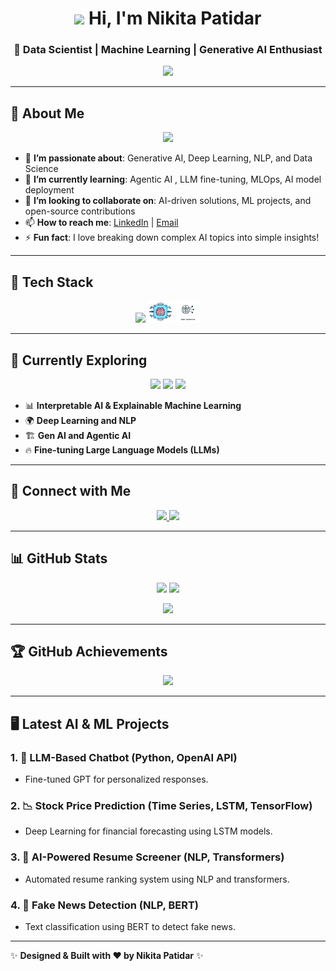 <h1 align="center"> 
  <img src="https://media.giphy.com/media/hvRJCLFzcasrR4ia7z/giphy.gif" width="30px"/>
  Hi, I'm Nikita Patidar 
</h1>

<h3 align="center">🚀 Data Scientist | Machine Learning | Generative AI Enthusiast</h3>

<!-- Typing Animation -->
<p align="center"> 
  <img src="https://readme-typing-svg.herokuapp.com?font=Poppins&weight=600&size=22&pause=1000&color=FFA500&center=true&vCenter=true&width=650&lines=📊+Data+Scientist+|+Gen+AI+|+ML+|+NLP;🧠+Passionate+about+AI,+Deep+Learning+&+Analytics;🚀+Building+Scalable+AI+Solutions+for+Real-World+Impact!" />
</p>

---

## 👋 About Me
<p align="center">
  <img src="https://img.shields.io/badge/Pronouns-She/Her-%23FF69B4?style=for-the-badge" />
</p>

- 👀 **I’m passionate about**: Generative AI, Deep Learning, NLP, and Data Science  
- 🌱 **I’m currently learning**: Agentic AI , LLM fine-tuning, MLOps, AI model deployment  
- 💞️ **I’m looking to collaborate on**: AI-driven solutions, ML projects, and open-source contributions  
- 📫 **How to reach me**: [LinkedIn](https://www.linkedin.com/in/nikita-patidar-70a46a205/) | [Email](mailto:nikitapatidar957@gmail.com)  
- ⚡ **Fun fact**: I love breaking down complex AI topics into simple insights!

---

## 🚀 Tech Stack
<p align="center">
  <!-- Skillicons (only supported icons) -->
  <img src="https://skillicons.dev/icons?i=python,tensorflow,pytorch,fastapi,postgresql,mongodb,git,github,vscode" />

  <!-- Custom icons (not supported by skillicons.dev) -->
<img src="./agentic_ai.png" alt="Agentic AI" width="40" height="35" />
<img src="./deeplearning.png" alt="GenLLM" width="40" height="35" />

</p>

---

## 🌱 Currently Exploring
<p align="center">
  <img src="https://img.shields.io/badge/Fine_tuning-LLMs-orange?style=for-the-badge" />
  <img src="https://img.shields.io/badge/MLOps-%2333cc33?style=for-the-badge" />
  <img src="https://img.shields.io/badge/Interpretable_AI-%23FFD700?style=for-the-badge" />
</p>

- 📊 **Interpretable AI & Explainable Machine Learning**
- 🌍 **Deep Learning and NLP**
- 🏗️ **Gen AI and Agentic AI**
- 🔥 **Fine-tuning Large Language Models (LLMs)**

---

## 🔗 Connect with Me
<p align="center">
  <a href="https://www.linkedin.com/in/nikita-patidar-70a46a205/" target="_blank"> 
    <img src="https://img.shields.io/badge/LinkedIn-%230077B5.svg?style=for-the-badge&logo=linkedin&logoColor=white" />
  </a> 
  <a href="mailto:nikitapatidar957@gmail.com"> 
    <img src="https://img.shields.io/badge/Gmail-D14836?style=for-the-badge&logo=gmail&logoColor=white" />
  </a>
</p>

---

## 📊 GitHub Stats
<p align="center">
  <img src="https://github-readme-stats.vercel.app/api?username=patidarnikita183&show_icons=true&theme=dark&count_private=true&hide_border=true&bg_color=0d1117&text_color=ffffff" width="48%" /> 
  <img src="https://streak-stats.demolab.com?user=nikitapatidar957&theme=dark&hide_border=true&bg_color=0d1117&text_color=ffffff" width="48%" />
</p>

<p align="center">
  <img src="https://github-readme-stats.vercel.app/api/top-langs/?username=patidarnikita183&layout=compact&theme=dark&hide_border=true&bg_color=0d1117&text_color=ffffff" width="40%" />
</p>

---

## 🏆 GitHub Achievements
<p align="center"> 
  <img src="https://github-profile-trophy.vercel.app/?username=nikitapatidar957&theme=dracula&no-frame=true&no-bg=true&margin-w=15" />
</p>

---

## 🖥️ Latest AI & ML Projects

### 1. 🤖 **LLM-Based Chatbot** (Python, OpenAI API)
- Fine-tuned GPT for personalized responses.

### 2. 📉 **Stock Price Prediction** (Time Series, LSTM, TensorFlow)
- Deep Learning for financial forecasting using LSTM models.

### 3. 🧠 **AI-Powered Resume Screener** (NLP, Transformers)
- Automated resume ranking system using NLP and transformers.

### 4. 🔎 **Fake News Detection** (NLP, BERT)
- Text classification using BERT to detect fake news.

---


✨ **Designed & Built with ❤️ by Nikita Patidar** ✨
